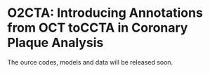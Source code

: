 # O2CTA: Introducing Annotations from OCT toCCTA in Coronary Plaque Analysis
The ource codes, models and data will be released soon.
